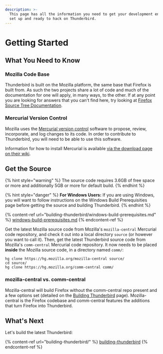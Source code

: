 ```yaml
---
description: >-
  This page has all the information you need to get your development environment
  set up and ready to hack on Thunderbird.
---
```


# Getting Started

## What You Need to Know

### Mozilla Code Base

Thunderbird is built on the Mozilla platform, the same base that Firefox is built from. As such the two projects share a lot of code and much of the documentation for one will apply, in many ways, to the other. If at any point you are looking for answers that you can't find here, try looking at [Firefox Source Tree Documentation](https://firefox-source-docs.mozilla.org/).

### Mercurial Version Control

Mozilla uses the [Mercurial version control](https://www.mercurial-scm.org/) software to propose, review, incorporate, and log changes to its code. In order to contribute to Thunderbird, you will need to be able to use this software.

Information for how to install Mercurial is available [via the download page on their wiki](https://www.mercurial-scm.org/wiki/Download).

## Get the Source

{% hint style="warning" %}
The source code requires 3.6GB of free space or more and additionally 5GB or more for default build.
{% endhint %}

{% hint style="danger" %}
**For Windows Users:** If you are using Windows, you will want to follow instructions on the Windows Build Prerequisities page before getting the source and building Thunderbird.
{% endhint %}

{% content-ref url="building-thunderbird/windows-build-prerequisites.md" %}
[windows-build-prerequisites.md](building-thunderbird/windows-build-prerequisites.md)
{% endcontent-ref %}

Get the latest Mozilla source code from Mozilla's `mozilla-central` Mercurial code repository, and check it out into a local directory `source` (or however you want to call it). Then, get the latest Thunderbird source code from Mozilla's `comm-central` Mercurial code repository. It now needs to be placed **inside** the Mozilla source code, in a directory named `comm/`:

```
hg clone https://hg.mozilla.org/mozilla-central source/
cd source/
hg clone https://hg.mozilla.org/comm-central comm/
```

### mozilla-central vs. comm-central

Mozilla-central will build Firefox without the comm-central repo present and a few options set (detailed on the [Building Thunderbird](building-thunderbird/) page). Mozilla-central is the Firefox codebase and comm-central features the additions that turn Firefox into Thunderbird.

## What's Next

Let's build the latest Thunderbird:

{% content-ref url="building-thunderbird/" %}
[building-thunderbird](building-thunderbird/)
{% endcontent-ref %}
